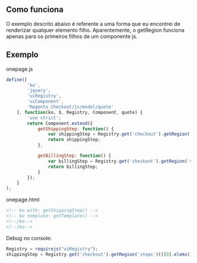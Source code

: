 ## Como funciona

O exemplo descrito abaixo é referente a uma forma que eu encontrei de renderizar qualquer elemento filho. Aparentemente, o getRegion funciona apenas para os primeiros filhos de um componente js.

## Exemplo

onepage.js
```javascript
define([
        'ko',
        'jquery',
        'uiRegistry',
        'uiComponent',
        'Magento_Checkout/js/model/quote'
    ], function(ko, $, Registry, Component, quote) {
        'use strict';
        return Component.extend({
            getShippingStep: function() {
                var shippingStep = Registry.get('checkout').getRegion('steps')()[0].elems()[0];
                return shippingStep;
            },

            getBillingStep: function() {
                var billingStep = Registry.get('checkout').getRegion('steps')()[0].elems()[1];
                return billingStep;
            }
        });
    }
);
```

onepage.html
```html
<!-- ko with: getShippingStep() -->
<!-- ko template: getTemplate() -->
<!--/ko-->
<!--/ko-->
```

Debug no console:
```js
Registry = requirejs("uiRegistry");
shippingStep = Registry.get('checkout').getRegion('steps')()[0].elems()[0];
```